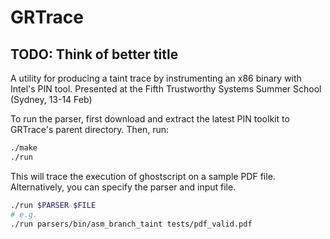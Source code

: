 # GRTrace
## TODO: Think of better title

A utility for producing a taint trace by instrumenting an
x86 binary with Intel's PIN tool. Presented at the Fifth
Trustworthy Systems Summer School (Sydney, 13-14 Feb)

To run the parser, first download and extract the latest PIN toolkit to
GRTrace's parent directory. Then, run:

```bash
./make
./run
```

This will trace the execution of ghostscript on a sample PDF file.
Alternatively, you can specify the parser and input file.

```bash
./run $PARSER $FILE
# e.g.
./run parsers/bin/asm_branch_taint tests/pdf_valid.pdf
```
